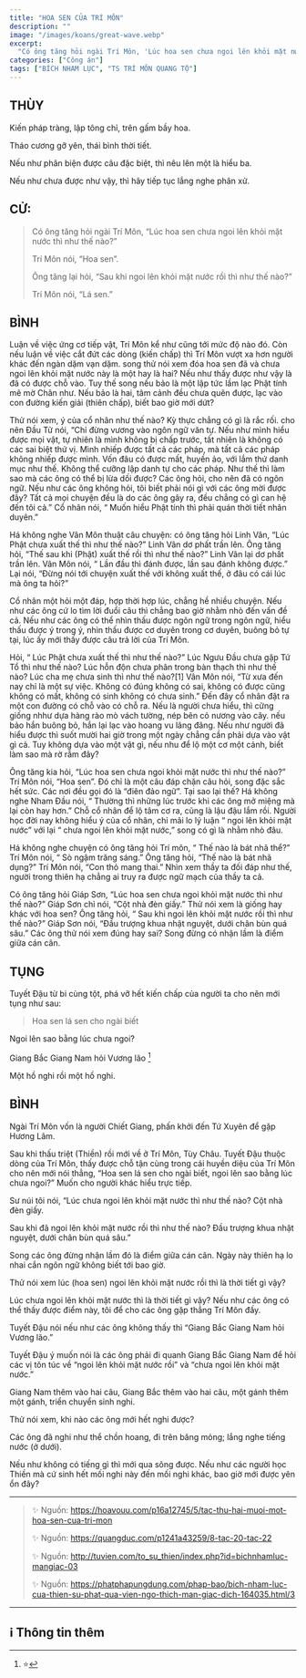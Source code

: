 ```yaml
---
title: "HOA SEN CỦA TRÍ MÔN"
description: ""
image: "/images/koans/great-wave.webp"
excerpt: 
  "Có ông tăng hỏi ngài Trí Môn, 'Lúc hoa sen chưa ngoi lên khỏi mặt nước thì như thế nào?'"
categories: ["Công án"]
tags: ["BÍCH NHAM LỤC", "TS TRÍ MÔN QUANG TỘ"]
---
```


## THÙY

Kiến pháp tràng, lập tông chỉ, trên gấm bầy hoa. 

Tháo cương gỡ yên, thái bình thời tiết. 

Nếu như phân biện được câu đặc biệt, thì nêu lên một là hiểu ba. 

Nếu như chưa được như vậy, thì hãy tiếp tục lắng nghe phân xử.

## CỬ:

> Có ông tăng hỏi ngài Trí Môn, “Lúc hoa sen chưa ngoi lên khỏi mặt nước thì như thế nào?” 
>
> Trí Môn nói, “Hoa sen”. 
>
> Ông tăng lại hỏi, “Sau khi ngoi lên khỏi mặt nước rồi thì như thế nào?” 
>
> Trí Môn nói, “Lá sen.”

## BÌNH

Luận về việc ứng cơ tiếp vật, Trí Môn kể như cũng tới mức độ nào đó. Còn nếu luận về việc cắt đứt các dòng (kiến chấp) thì Trí Môn vượt xa hơn người khác đến ngàn dặm vạn dặm. song thử nói xem đóa hoa sen đã và chưa ngoi lên khỏi mặt nước này là một hay là hai? Nếu như thấy được như vậy là đã có được chỗ vào. Tuy thế song nếu bảo là một lập tức lầm lạc Phật tính mê mờ Chân như. Nếu bảo là hai, tâm cảnh đều chưa quên được, lạc vào con đường kiến giải (thiên chấp), biết bao giờ mới dứt?

Thử nói xem, ý của cổ nhân như thế nào? Kỳ thực chẳng có gì là rắc rối. cho nên Đầu Tử nói, “Chỉ đừng vương vào ngôn ngữ văn tự. Nếu như mình hiểu được mọi vật, tự nhiên là mình không bị chấp trước, tất nhiên là không có các sai biệt thứ vị. Mình nhiếp được tất cả các pháp, mà tất cả các pháp không nhiếp được mình. Vốn đâu có được mất, huyền ảo, với lắm thứ danh mục như thế. Không thể cưỡng lập danh tự cho các pháp. Như thế thì làm sao mà các ông có thể bị lừa dối được? Các ông hỏi, cho nên đã có ngôn ngữ. Nếu như các ông không hỏi, tôi biết phải nói gì với các ông mời được đây? Tất cả mọi chuyện đều là do các ông gây ra, đều chẳng có gì can hệ đến tôi cả.” Cổ nhân nói, “ Muốn hiểu Phật tính thì phải quán thời tiết nhân duyên.”

Há không nghe Vân Môn thuật câu chuyện: có ông tăng hỏi Linh Vân, “Lúc Phật chưa xuất thế thì như thế nào?” Linh Vân dơ phất trần lên. Ông tăng hỏi, “Thế sau khi (Phật) xuất thế rồi thì như thế nào?” Linh Vân lại dơ phất trần lên. Vân Môn nói, “ Lần đầu thì đánh được, lần sau đánh không được.” Lại nói, “Đừng nói tới chuyện xuất thế với không xuất thế, ở đâu có cái lúc mà ông ta hỏi?”

Cổ nhân một hỏi một đáp, hợp thời hợp lúc, chẳng hề nhiều chuyện. Nếu như các ông cứ lo tìm lời đuổi câu thì chẳng bao giờ nhằm nhò đến vấn đề cả. Nếu như các ông có thể nhìn thấu được ngôn ngữ trong ngôn ngữ, hiểu thấu được ý trong ý, nhìn thấu được cơ duyên trong cơ duyên, buông bỏ tự tại, lúc ấy mới thấy được câu trả lời của Trí Môn.

Hỏi, “ Lúc Phật chưa xuất thế thì như thế nào?” Lúc Ngưu Đầu chưa gặp Tứ Tổ thì như thế nào? Lúc hỗn độn chưa phân trong bàn thạch thì như thế nào? Lúc cha mẹ chưa sinh thì như thế nào?[1] Vân Môn nói, “Từ xưa đến nay chỉ là một sự việc. Không có đúng không có sai, không có được cũng không có mất, không có sinh không có chưa sinh.” Đến đây cổ nhân đặt ra một con đường có chỗ vào có chỗ ra. Nếu là người chưa hiểu, thì cững giống nhhư dựa hàng rào mò vách tường, nép bên cỏ nương vào cây. nếu bảo hắn buông bỏ, hắn lại lạc vào hoang vu lãng đãng. Nếu như người đã hiểu được thì suốt mười hai giờ trong một ngày chẳng cần phải dựa vào vật gì cả. Tuy không dựa vào một vật gì, nếu nhu để lộ một cơ một cảnh, biết làm sao mà rờ rẫm đây?

Ông tăng kia hỏi, “Lúc hoa sen chưa ngoi khỏi mặt nước thì như thế nào?” Trí Môn nói, “Hoa sen”. Đó chỉ là một câu đáp chặn câu hỏi, song đặc sắc hết sức. Các nơi đều gọi đó là “điên đảo ngữ”. Tại sao lại thế? Há không nghe Nham Đầu nói, “ Thường thì những lúc trước khi các ông mở miệng mà lại còn hay hơn.” Chỗ cổ nhân để lộ tâm cơ ra, cũng là lậu đậu lắm rồi. Người học đời nay không hiểu ý của cổ nhân, chỉ mãi lo lý luận “ ngoi lên khỏi mặt nước” với lại “ chưa ngoi lên khỏi mặt nước,” song có gì là nhằm nhò đâu.

Há không nghe chuyện có ông tăng hỏi Trí môn, “ Thế nào là bát nhã thể?” Trí Môn nói, “ Sò ngậm trăng sáng.” Ông tăng hỏi, “Thế nào là bát nhã dụng?” Trí Môn nói, “Con thỏ mang thai.” Nhìn xem thầy ta đối đáp như thế, người trong thiên hạ chẳng ai truy ra được ngữ mạch của thầy ta cả.

Có ông tăng hỏi Giáp Sơn, “Lúc hoa sen chưa ngoi khỏi mặt nước thì như thế nào?” Giáp Sơn chỉ nói, “Cột nhà đèn giấy.” Thử nói xem là giống hay khác với hoa sen? Ông tăng hỏi, “ Sau khi ngoi lên khỏi mặt nước rồi thì như thế nào?” Giáp Sơn nói, “Đầu trượng khua nhật nguyệt, dưới chân bùn quá sâu.” Các ông thử nói xem đúng hay sai? Song đừng có nhận lầm là điểm giữa cán cân.

## TỤNG

Tuyết Đậu từ bi cùng tột, phá vỡ hết kiến chấp của người ta cho nên mới tụng như sau:

> Hoa sen lá sen cho ngài biết

Ngoi lên sao bằng lúc chưa ngoi?

Giang Bắc Giang Nam hỏi Vương lão [^2]

Một hồ nghi rồi một hồ nghi.

## BÌNH

Ngài Trí Môn vốn là người Chiết Giang, phấn khởi đến Tứ Xuyên để gặp Hương Lâm. 

Sau khi thấu triệt (Thiền) rồi mới về ở Trí Môn, Tùy Châu. Tuyết Đậu thuộc dòng của Trí Môn, thấy được chỗ tận cùng trong cái huyền diệu của Trí Môn cho nên mới nói thẳng, “Hoa sen lá sen cho ngài biết, ngoi lên sao bằng lúc chưa ngoi?” Muốn cho người khác hiểu trực tiếp.

Sư núi tôi nói, “Lúc chưa ngoi lên khỏi mặt nước thì như thế nào? Cột nhà đèn giấy. 

Sau khi đã ngoi lên khỏi mặt nước rồi thì như thế nào? Đầu trượng khua nhật nguyệt, dưới chân bùn quá sâu.” 

Song các ông đừng nhận lầm đó là điểm giữa cán cân. Ngày này thiên hạ lo nhai cắn ngôn ngữ không biết tới bao giờ.

Thử nói xem lúc (hoa sen) ngoi lên khỏi mặt nước rồi thì là thời tiết gì vậy? 

Lúc chưa ngoi lên khỏi mặt nước thì là thời tiết gì vậy? Nếu như các ông có thể thấy được điểm này, tôi để cho các ông gặp thẳng Trí Môn đấy.

Tuyết Đậu nói nếu như các ông không thấy thì “Giang Bắc Giang Nam hỏi Vương lão.” 

Tuyết Đậu ý muốn nói là các ông phải đi quanh Giang Bắc Giang Nam để hỏi các vị tôn túc về “ngoi lên khỏi mặt nước rồi” và “chưa ngoi lên khỏi mặt nước.” 

Giang Nam thêm vào hai câu, Giang Bắc thêm vào hai câu, một gánh thêm một gánh, triển chuyển sinh nghi. 

Thử nói xem, khi nào các ông mới hết nghi được? 

Các ông đã nghi như thể chồn hoang, đi trên băng mỏng; lắng nghe tiếng nước (ở dưới). 

Nếu như không có tiếng gì thì mới qua sông được. Nếu như các người học Thiền mà cứ sinh hết mối nghi này đến mối nghi khác, bao giờ mới được yên ổn đây?

***

> ✨ Nguồn:  https://hoavouu.com/p16a12745/5/tac-thu-hai-muoi-mot-hoa-sen-cua-tri-mon
>
> ✨ Nguồn:  https://quangduc.com/p1241a43259/8-tac-20-tac-22
>
> ✨ Nguồn:  http://tuvien.com/to_su_thien/index.php?id=bichnhamluc-mangiac-03
>
> ✨ Nguồn:  https://phatphapungdung.com/phap-bao/bich-nham-luc-cua-thien-su-phat-qua-vien-ngo-thich-man-giac-dich-164035.html/3

***

## ℹ️ Thông tin thêm

[^1]: ⭐️ <a href="https://blog.phapthihoi.org/gt-member/ts-tri-mon-quang-to/" target="_blank">TS TRÍ MÔN QUANG TỘ</a>

[^2]: ⭐️ 


